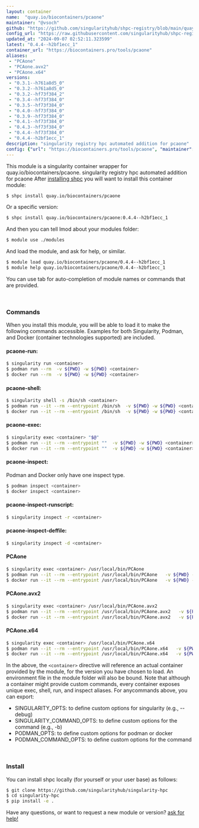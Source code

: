 ```yaml
---
layout: container
name:  "quay.io/biocontainers/pcaone"
maintainer: "@vsoch"
github: "https://github.com/singularityhub/shpc-registry/blob/main/quay.io/biocontainers/pcaone/container.yaml"
config_url: "https://raw.githubusercontent.com/singularityhub/shpc-registry/main/quay.io/biocontainers/pcaone/container.yaml"
updated_at: "2024-09-07 02:52:11.323599"
latest: "0.4.4--h2bf1ecc_1"
container_url: "https://biocontainers.pro/tools/pcaone"
aliases:
 - "PCAone"
 - "PCAone.avx2"
 - "PCAone.x64"
versions:
 - "0.3.1--h761a8d5_0"
 - "0.3.2--h761a8d5_0"
 - "0.3.2--hf73f384_2"
 - "0.3.4--hf73f384_0"
 - "0.3.5--hf73f384_0"
 - "0.4.0--hf73f384_0"
 - "0.3.9--hf73f384_0"
 - "0.4.1--hf73f384_0"
 - "0.4.3--hf73f384_0"
 - "0.4.4--hf73f384_0"
 - "0.4.4--h2bf1ecc_1"
description: "singularity registry hpc automated addition for pcaone"
config: {"url": "https://biocontainers.pro/tools/pcaone", "maintainer": "@vsoch", "description": "singularity registry hpc automated addition for pcaone", "latest": {"0.4.4--h2bf1ecc_1": "sha256:b37261af9bc8d441b5e9f129224346f3f3fe9eb5e07e3f061b1a55fa19b140bb"}, "tags": {"0.3.1--h761a8d5_0": "sha256:d99c680eaf58f9aa301d77a4addae9b092eef9bc7c5e5f34cbde5de681277366", "0.3.2--h761a8d5_0": "sha256:0d73402b7ad65f453c1493ad33400dcb54a23e027cbbc8658feea27f21ab3794", "0.3.2--hf73f384_2": "sha256:1f5135499db289a991268b131890fb958b9d0e2a7d34854cf67f74b80b4a958f", "0.3.4--hf73f384_0": "sha256:768fce3f66843ba0d45cee84a6f913d8cfc3ab850645951557063ff259a7bdb3", "0.3.5--hf73f384_0": "sha256:535846a6d87098f47e89c0f658e97d9bb6f4e4cfbc91872ac96e479d0695aa5c", "0.4.0--hf73f384_0": "sha256:7c6e62ff0f4ca66b4bc8f47c50d6cf0b69dced589d1c6da12dcbb38bd38c917c", "0.3.9--hf73f384_0": "sha256:b2264d0929f49473041c5b1af2d117912043830ef256b0e32b016806028e44e3", "0.4.1--hf73f384_0": "sha256:be4d5958bfbca0684d0dd85b4b16d770a9a6ecc2027ef4fd2546f2f79095073c", "0.4.3--hf73f384_0": "sha256:a6f96a159a8836f278473fe173999c63ba6edf5ad3c9a29ddfcff667bb7523e2", "0.4.4--hf73f384_0": "sha256:f2672399cbb605a3bb00b91f8f1638cf01135693be21e602c79d20d74d026b1f", "0.4.4--h2bf1ecc_1": "sha256:b37261af9bc8d441b5e9f129224346f3f3fe9eb5e07e3f061b1a55fa19b140bb"}, "docker": "quay.io/biocontainers/pcaone", "aliases": {"PCAone": "/usr/local/bin/PCAone", "PCAone.avx2": "/usr/local/bin/PCAone.avx2", "PCAone.x64": "/usr/local/bin/PCAone.x64"}}
---
```


This module is a singularity container wrapper for quay.io/biocontainers/pcaone.
singularity registry hpc automated addition for pcaone
After [installing shpc](#install) you will want to install this container module:


```bash
$ shpc install quay.io/biocontainers/pcaone
```

Or a specific version:

```bash
$ shpc install quay.io/biocontainers/pcaone:0.4.4--h2bf1ecc_1
```

And then you can tell lmod about your modules folder:

```bash
$ module use ./modules
```

And load the module, and ask for help, or similar.

```bash
$ module load quay.io/biocontainers/pcaone/0.4.4--h2bf1ecc_1
$ module help quay.io/biocontainers/pcaone/0.4.4--h2bf1ecc_1
```

You can use tab for auto-completion of module names or commands that are provided.

<br>

### Commands

When you install this module, you will be able to load it to make the following commands accessible.
Examples for both Singularity, Podman, and Docker (container technologies supported) are included.

#### pcaone-run:

```bash
$ singularity run <container>
$ podman run --rm  -v ${PWD} -w ${PWD} <container>
$ docker run --rm  -v ${PWD} -w ${PWD} <container>
```

#### pcaone-shell:

```bash
$ singularity shell -s /bin/sh <container>
$ podman run --it --rm --entrypoint /bin/sh  -v ${PWD} -w ${PWD} <container>
$ docker run --it --rm --entrypoint /bin/sh  -v ${PWD} -w ${PWD} <container>
```

#### pcaone-exec:

```bash
$ singularity exec <container> "$@"
$ podman run --it --rm --entrypoint ""  -v ${PWD} -w ${PWD} <container> "$@"
$ docker run --it --rm --entrypoint ""  -v ${PWD} -w ${PWD} <container> "$@"
```

#### pcaone-inspect:

Podman and Docker only have one inspect type.

```bash
$ podman inspect <container>
$ docker inspect <container>
```

#### pcaone-inspect-runscript:

```bash
$ singularity inspect -r <container>
```

#### pcaone-inspect-deffile:

```bash
$ singularity inspect -d <container>
```


#### PCAone

```bash
$ singularity exec <container> /usr/local/bin/PCAone
$ podman run --it --rm --entrypoint /usr/local/bin/PCAone   -v ${PWD} -w ${PWD} <container> -c " $@"
$ docker run --it --rm --entrypoint /usr/local/bin/PCAone   -v ${PWD} -w ${PWD} <container> -c " $@"
```


#### PCAone.avx2

```bash
$ singularity exec <container> /usr/local/bin/PCAone.avx2
$ podman run --it --rm --entrypoint /usr/local/bin/PCAone.avx2   -v ${PWD} -w ${PWD} <container> -c " $@"
$ docker run --it --rm --entrypoint /usr/local/bin/PCAone.avx2   -v ${PWD} -w ${PWD} <container> -c " $@"
```


#### PCAone.x64

```bash
$ singularity exec <container> /usr/local/bin/PCAone.x64
$ podman run --it --rm --entrypoint /usr/local/bin/PCAone.x64   -v ${PWD} -w ${PWD} <container> -c " $@"
$ docker run --it --rm --entrypoint /usr/local/bin/PCAone.x64   -v ${PWD} -w ${PWD} <container> -c " $@"
```



In the above, the `<container>` directive will reference an actual container provided
by the module, for the version you have chosen to load. An environment file in the
module folder will also be bound. Note that although a container
might provide custom commands, every container exposes unique exec, shell, run, and
inspect aliases. For anycommands above, you can export:

 - SINGULARITY_OPTS: to define custom options for singularity (e.g., --debug)
 - SINGULARITY_COMMAND_OPTS: to define custom options for the command (e.g., -b)
 - PODMAN_OPTS: to define custom options for podman or docker
 - PODMAN_COMMAND_OPTS: to define custom options for the command

<br>

### Install

You can install shpc locally (for yourself or your user base) as follows:

```bash
$ git clone https://github.com/singularityhub/singularity-hpc
$ cd singularity-hpc
$ pip install -e .
```

Have any questions, or want to request a new module or version? [ask for help!](https://github.com/singularityhub/singularity-hpc/issues)